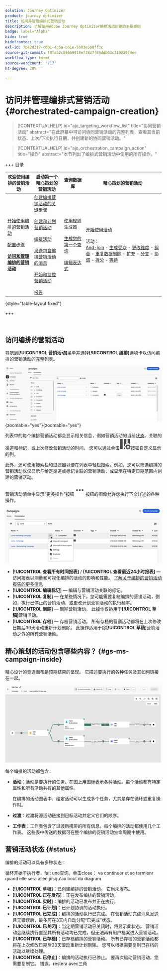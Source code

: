 ```yaml
---
solution: Journey Optimizer
product: journey optimizer
title: 访问并管理编排式营销活动
description: 了解使用Adobe Journey Optimizer编排活动创建的主要原则
badge: label="Alpha"
hide: true
hidefromtoc: true
exl-id: 7b42d317-cd01-4c6a-b61e-5b03e5a8ff3c
source-git-commit: f8fa52c89659918ef3837f88ddb03c219239f4ee
workflow-type: tm+mt
source-wordcount: '717'
ht-degree: 20%

---
```


# 访问并管理编排式营销活动 {#orchestrated-campaign-creation}

>[!CONTEXTUALHELP]
>id="ajo_targeting_workflow_list"
>title="协同营销活动"
>abstract="在此屏幕中可访问协同营销活动的完整列表，查看其当前状态、上次/下次执行日期，并创建新的协同营销活动。"

>[!CONTEXTUALHELP]
>id="ajo_orchestration_campaign_action"
>title="操作"
>abstract="本节列出了编排式营销活动中使用的所有操作。"

+++ 目录

| 欢迎使用编排的营销活动 | 启动第一个精心策划的营销活动 | 查询数据库 | 精心策划的营销活动 |
|---|---|---|---|
| [开始使用编排的营销活动](gs-orchestrated-campaigns.md)<br/><br/>[配置步骤](configuration-steps.md)<br/><br/><b>[访问和管理编排的营销活动](access-manage-orchestrated-campaigns.md)</b> | [创建编排营销活动的关键步骤](gs-campaign-creation.md)<br/><br/>[创建和计划营销活动](create-orchestrated-campaign.md)<br/><br/>[编排活动](orchestrate-activities.md)<br/><br/>[发送包含编排营销活动的消息](send-messages.md)<br/><br/>[开始和监控营销活动](start-monitor-campaigns.md)<br/><br/>[报告](reporting-campaigns.md) | [使用规则生成器](orchestrated-rule-builder.md)<br/><br/>[生成您的第一个查询](build-query.md)<br/><br/>[编辑表达式](edit-expressions.md) | [开始使用活动](activities/about-activities.md)<br/><br/>活动：<br/>[And-join](activities/and-join.md) - [生成受众](activities/build-audience.md) - [更改维度](activities/change-dimension.md) - [组合](activities/combine.md) - [重复数据删除](activities/deduplication.md) - [扩充](activities/enrichment.md) - [分支](activities/fork.md) - [协调](activities/reconciliation.md) - [拆分](activities/split.md) - [等待](activities/wait.md) |

{style="table-layout:fixed"}

+++

<br/>

## 访问编排的营销活动

导航到&#x200B;**[!UICONTROL 营销活动]**&#x200B;菜单并选择&#x200B;**[!UICONTROL 编排]**&#x200B;选项卡以访问编排的营销活动的完整列表。

![显示编排的营销活动清单的图像](assets/inventory.png){zoomable="yes"}{zoomable="yes"}

列表中的每个编排营销活动都会显示相关信息，例如营销活动的当前[状态](#status)、关联的渠道和标记，或上次修改营销活动的时间。 您可以通过单击![配置布局按钮](assets/do-not-localize/inventory-configure-layout.svg)按钮自定义显示的列。

此外，还可使用搜索栏和过滤器以便在列表中轻松搜索。例如，您可以筛选编排的营销活动以仅显示与给定渠道或标记关联的营销活动，或显示在特定日期范围内创建的营销活动。

营销活动清单中显示“更多操作”按钮![&#128279;](assets/do-not-localize/rule-builder-icon-more.svg)按钮的图像允许您执行下文详述的各种操作。

![映像营销活动清单](assets/inventory-actions.png)

* **[!UICONTROL 查看所有时间报表]** / **[!UICONTROL 查看最近24小时报表]** — 访问报表以测量和可视化编排的活动的影响和性能。 [了解关于编排的营销活动报告的更多信息](../orchestrated/reporting-campaigns.md)
* **[!UICONTROL 编辑标记]** — 编辑与营销活动关联的标记。
* **[!UICONTROL 复制]** — 在某些情况下，您可能需要复制编排的营销活动，例如，执行已停止的营销活动，或更改计划营销活动的执行频率。
* **[!UICONTROL 删除]** — 删除营销活动。 此操作仅适用于&#x200B;**[!UICONTROL 草稿]**&#x200B;营销活动。
* **[!UICONTROL 存档]** — 存档营销活动。 所有存档的营销活动都将在上次修改日期后30天滚动重新计划删除。 此操作适用于除&#x200B;**[!UICONTROL 草稿]**&#x200B;营销活动之外的所有营销活动。

## 精心策划的活动包含哪些内容？ {#gs-ms-campaign-inside}

精心设计的竞选画布是预期结果的呈现。 它描述要执行的各种任务及其如何链接在一起。

![图像显示编排的活动画布](assets/canvas-example.png)

每个编排的活动都包含：

* **活动**：活动是要执行的任务。在图上用图标表示各种活动。每个活动都有特定属性和所有活动共有的其他属性。

  在编排的活动图表中，给定活动可以生成多个任务，尤其是存在循环或重复操作时。

* **过渡**：过渡将源活动链接到目标活动并定义它们的顺序。

* **工作表**：工作表包含了过渡所携带的所有信息。每个编排的活动都使用几个工作表。 这些表中传送的数据可在整个编排的促销活动生命周期中使用。

## 营销活动状态 {#status}

编排的活动可以具有多种状态：

循环开始于执行者，fait une查询。单击close： va continuer et se termienr quand elle sera allée jusqu&#39;au bout du diagram


* **[!UICONTROL 草稿]**：已创建编排的营销活动。 它尚未发布。
* **[!UICONTROL 正在发布]**：正在发布编排的营销活动。
* **[!UICONTROL 实时]**：编排的活动已发布并正在执行。
* **[!UICONTROL 已计划]**：已计划协调的活动执行。
* **[!UICONTROL 已完成]**：编排的活动执行已完成。 在营销活动完成消息发送且无错误后，最多可在3天内自动分配“已完成”状态。
* **[!UICONTROL 已关闭]**：当定期营销活动已关闭时，将显示此状态。 营销活动会继续执行直至其所有活动均已完成，但无法再有用户档案进入营销活动。
* **[!UICONTROL 已存档]**：已存档编排的营销活动。 所有已存档的营销活动都将在上次修改日期后30天滚动重新计划删除。 您可以根据需要复制已存档的活动以继续处理。
* **[!UICONTROL 已停止]**：编排的活动执行已停止。 要再次启动营销活动，您需要复制它。 错误，restera avec三角
